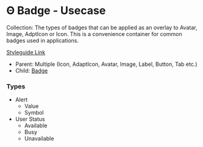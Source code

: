 # Θ Badge - Usecase

Collection: The types of badges that can be applied as an overlay to Avatar, Image, AdptIcon or Icon. This is a convenience container for common badges used in applications.

[Styleguide Link](https://zpl.io/29d4p7d)

* Parent: Multiple (Icon, AdaptIcon, Avatar, Image, Label, Button, Tab etc.)
* Child: [Badge](./)

### Types

* Alert
  * Value
  * Symbol
* User Status
  * Available
  * Busy
  * Unavailable
